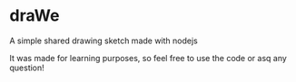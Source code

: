 # draWe
A simple shared drawing sketch made with nodejs

It was made for learning purposes, so feel free to use the code or asq any question!
